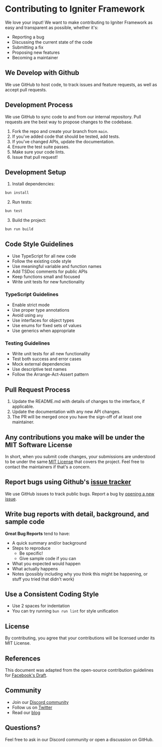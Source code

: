# Contributing to Igniter Framework

We love your input! We want to make contributing to Igniter Framework as easy and transparent as possible, whether it's:

- Reporting a bug
- Discussing the current state of the code
- Submitting a fix
- Proposing new features
- Becoming a maintainer

## We Develop with Github

We use GitHub to host code, to track issues and feature requests, as well as accept pull requests.

## Development Process

We use GitHub to sync code to and from our internal repository. Pull requests are the best way to propose changes to the codebase.

1. Fork the repo and create your branch from `main`.
2. If you've added code that should be tested, add tests.
3. If you've changed APIs, update the documentation.
4. Ensure the test suite passes.
5. Make sure your code lints.
6. Issue that pull request!

## Development Setup

1. Install dependencies:
```bash
bun install
```

2. Run tests:
```bash
bun test
```

3. Build the project:
```bash
bun run build
```

## Code Style Guidelines

- Use TypeScript for all new code
- Follow the existing code style
- Use meaningful variable and function names
- Add TSDoc comments for public APIs
- Keep functions small and focused
- Write unit tests for new functionality

### TypeScript Guidelines

- Enable strict mode
- Use proper type annotations
- Avoid using `any`
- Use interfaces for object types
- Use enums for fixed sets of values
- Use generics when appropriate

### Testing Guidelines

- Write unit tests for all new functionality
- Test both success and error cases
- Mock external dependencies
- Use descriptive test names
- Follow the Arrange-Act-Assert pattern

## Pull Request Process

1. Update the README.md with details of changes to the interface, if applicable.
2. Update the documentation with any new API changes.
3. The PR will be merged once you have the sign-off of at least one maintainer.

## Any contributions you make will be under the MIT Software License

In short, when you submit code changes, your submissions are understood to be under the same [MIT License](http://choosealicense.com/licenses/mit/) that covers the project. Feel free to contact the maintainers if that's a concern.

## Report bugs using Github's [issue tracker](https://github.com/igniter/core/issues)

We use GitHub issues to track public bugs. Report a bug by [opening a new issue](https://github.com/igniter/core/issues/new).

## Write bug reports with detail, background, and sample code

**Great Bug Reports** tend to have:

- A quick summary and/or background
- Steps to reproduce
  - Be specific!
  - Give sample code if you can
- What you expected would happen
- What actually happens
- Notes (possibly including why you think this might be happening, or stuff you tried that didn't work)

## Use a Consistent Coding Style

* Use 2 spaces for indentation
* You can try running `bun run lint` for style unification

## License

By contributing, you agree that your contributions will be licensed under its MIT License.

## References

This document was adapted from the open-source contribution guidelines for [Facebook's Draft](https://github.com/facebook/draft-js/blob/a9316a723f9e918afde44dea68b5f9f39b7d9b00/CONTRIBUTING.md).

## Community

* Join our [Discord community](https://discord.gg/igniter)
* Follow us on [Twitter](https://twitter.com/igniterjs)
* Read our [blog](https://igniter.dev/blog)

## Questions?

Feel free to ask in our Discord community or open a discussion on GitHub.